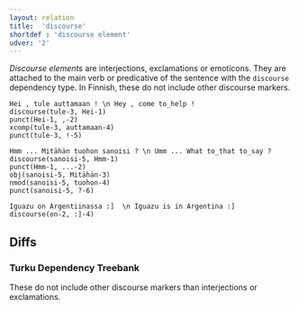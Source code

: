 ```yaml
---
layout: relation
title:  'discourse'
shortdef : 'discourse element'
udver: '2'
---
```


*Discourse elements* are interjections, exclamations or emoticons. They are attached to the main verb or predicative of the
sentence with the `discourse` dependency type. In Finnish, these do not include other discourse markers.

<!-- fname:intj1.pdf -->
~~~ sdparse
Hei , tule auttamaan ! \n Hey , come to_help !
discourse(tule-3, Hei-1)
punct(Hei-1, ,-2)
xcomp(tule-3, auttamaan-4)
punct(tule-3, !-5)
~~~

<!-- fname:intj2.pdf -->
~~~ sdparse
Hmm ... Mitähän tuohon sanoisi ? \n Umm ... What to_that to_say ?
discourse(sanoisi-5, Hmm-1)
punct(Hmm-1, ...-2)
obj(sanoisi-5, Mitähän-3)
nmod(sanoisi-5, tuohon-4)
punct(sanoisi-5, ?-6)
~~~

~~~ sdparse
Iguazu on Argentiinassa :]  \n Iguazu is in Argentina :]
discourse(on-2, :]-4)
~~~

## Diffs

### Turku Dependency Treebank

These do not include other discourse markers than interjections or exclamations.
<!-- Interlanguage links updated Út 9. května 2023, 20:04:13 CEST -->
